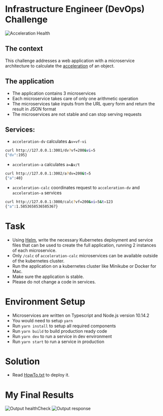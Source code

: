 # Infrastructure Engineer (DevOps) Challenge
![Acceleration Health](https://github.com/akanshgupta/devops-learning/blob/main/images/illustration.png)

## The context
This challenge addresses a web application with a microservice architecture to calculate the [acceleration](http://www.softschools.com/formulas/physics/acceleration_formula/1/) of an object.
## The application
- The application contains 3 microservices
- Each microservice takes care of only one arithmetic operation
- The microservices take inputs from the URL query form and return the result in JSON format
- The microservices are not stable and can stop serving requests
## Services:
- `acceleration-dv` calculates `𝚫v=vf-vi`
```bash
curl http://127.0.0.1:3001/dv?vf=200&vi=5
{"dv":195}
```
- `acceleration-a` calculates `a=𝚫v/t`
```bash
curl http://127.0.0.1:3002/a?dv=200&t=5
{"a":40}
```
- `acceleration-calc` coordinates request to `acceleration-dv` and `acceleration-a` services
```bash
curl http://127.0.0.1:3000/calc?vf=200&vi=5&t=123
{"a":1.5853658536585367}
```

# Task
- Using [Helm](https://helm.sh), write the necessary Kubernetes deployment and service files that can be used to create the full application, running 2 instances of each microservice.
- Only  `/calc` of `acceleration-calc` microservices can be available outside of the kubernetes cluster.
- Run the application on a kubernetes cluster like Minikube or Docker for Mac.
- Make sure the application is stable.
- Please do not change a code in services.

# Environment Setup
- Microservices are written on Typescript and Node.js version 10.14.2
- You would need to setup `yarn`
- Run `yarn install` to setup all required components
- Run `yarn build` to build production ready code
- Run `yarn dev` to run a service in dev environment
- Run `yarn start` to run a service in production

# Solution
- Read [HowTo.txt](https://github.com/akanshgupta/devops-learning/blob/main/HowTo.txt) to deploy it.

# My Final Results
![Output healthCheck](https://github.com/akanshgupta/devops-learning/blob/main/images/output-health.png)
![Output response](https://github.com/akanshgupta/devops-learning/blob/main/images/output-calc.png)

